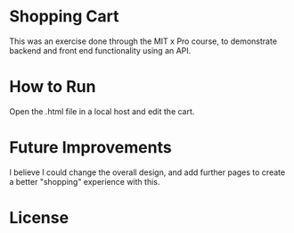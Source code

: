 # Shopping Cart
This was an exercise done through the MIT x Pro course, to demonstrate backend and front end functionality using an API.

# How to Run
Open the .html file in a local host and edit the cart.

# Future Improvements
I believe I could change the overall design, and add further pages to create a better "shopping" experience with this.

# License

